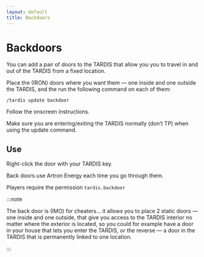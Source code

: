 ```yaml
---
layout: default
title: Backdoors
---
```


# Backdoors

You can add a pair of doors to the TARDIS that allow you you to travel in and
out of the TARDIS from a fixed location.

Place the (IRON) doors where you want them — one inside and one outside the
TARDIS, and the run the following command on each of them:

```
/tardis update backdoor
```

Follow the onscreen instructions.

Make sure you are entering/exiting the TARDIS normally (don’t TP) when using the
update command.

## Use

Right-click the door with your TARDIS key.

Back doors use Artron Energy each time you go through them.

Players require the permission `tardis.backdoor`

:::note

The back door is (IMO) for cheaters... it allows you to place 2 static doors —
one inside and one outside, that give you access to the TARDIS interior no matter
where the exterior is located, so you could for example have a door in your house
that lets you enter the TARDIS, or the reverse — a door in the TARDIS that is
permanently linked to one location.

:::
